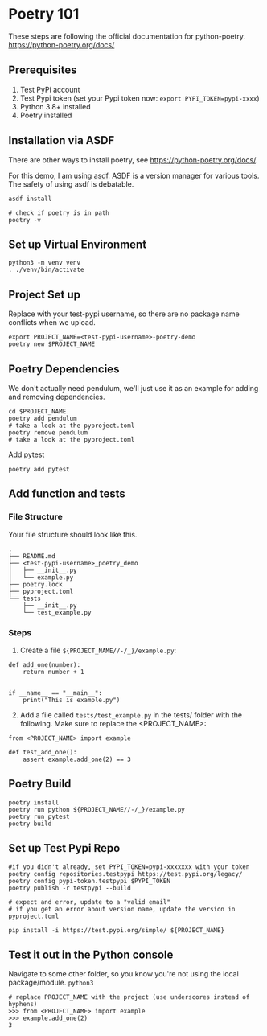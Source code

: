 # Poetry 101
These steps are following the official documentation for python-poetry.
https://python-poetry.org/docs/

## Prerequisites
1. Test PyPi account
2. Test Pypi token (set your Pypi token now: `export PYPI_TOKEN=pypi-xxxx`)
3. Python 3.8+ installed
4. Poetry installed

## Installation via ASDF
There are other ways to install poetry, see https://python-poetry.org/docs/.

For this demo, I am using [asdf](https://asdf-vm.com/). 
ASDF is a version manager for various tools. The safety of using asdf is debatable.

```
asdf install

# check if poetry is in path
poetry -v
```

## Set up Virtual Environment
```
python3 -m venv venv
. ./venv/bin/activate
```

## Project Set up
Replace <test-pypi-username> with your test-pypi username, so there are no 
package name conflicts when we upload.

```
export PROJECT_NAME=<test-pypi-username>-poetry-demo
poetry new $PROJECT_NAME
```
## Poetry Dependencies
We don't actually need pendulum, we'll just use it as an example for adding and
removing dependencies.
```
cd $PROJECT_NAME
poetry add pendulum
# take a look at the pyproject.toml
poetry remove pendulum
# take a look at the pyproject.toml
```
Add pytest
```
poetry add pytest
```
## Add function and tests

### File Structure
Your file structure should look like this.
```
.
├── README.md
├── <test-pypi-username>_poetry_demo
│   ├── __init__.py
│   └── example.py
├── poetry.lock
├── pyproject.toml
└── tests
    ├── __init__.py
    └── test_example.py
```
### Steps
1. Create a file `${PROJECT_NAME//-/_}/example.py`:
```
def add_one(number):
    return number + 1


if __name__ == "__main__":
    print("This is example.py")
```
2. Add a file called `tests/test_example.py` in the tests/ folder with the following.
Make sure to replace the <PROJECT_NAME>:
```
from <PROJECT_NAME> import example

def test_add_one():
    assert example.add_one(2) == 3
```

## Poetry Build
```
poetry install
poetry run python ${PROJECT_NAME//-/_}/example.py
poetry run pytest
poetry build
```
## Set up Test Pypi Repo
```
#if you didn't already, set PYPI_TOKEN=pypi-xxxxxxx with your token
poetry config repositories.testpypi https://test.pypi.org/legacy/
poetry config pypi-token.testpypi $PYPI_TOKEN
poetry publish -r testpypi --build

# expect and error, update to a "valid email"
# if you get an error about version name, update the version in pyproject.toml

pip install -i https://test.pypi.org/simple/ ${PROJECT_NAME}

```

## Test it out in the Python console
Navigate to some other folder, so you know you're not using the local package/module.
`python3`
```
# replace PROJECT_NAME with the project (use underscores instead of hyphens)
>>> from <PROJECT_NAME> import example
>>> example.add_one(2)
3
```
